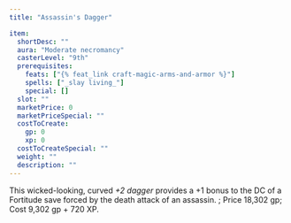 ```yaml
---
title: "Assassin's Dagger"

item:
  shortDesc: ""
  aura: "Moderate necromancy"
  casterLevel: "9th"
  prerequisites:
    feats: ["{% feat_link craft-magic-arms-and-armor %}"]
    spells: ["_slay living_"]
    special: []
  slot: ""
  marketPrice: 0
  marketPriceSpecial: ""
  costToCreate:
    gp: 0
    xp: 0
  costToCreateSpecial: ""
  weight: ""
  description: ""
---
```

This wicked-looking, curved _+2 dagger_ provides a +1 bonus to the DC of a Fortitude save forced by the death attack of an assassin.
; Price 18,302 gp; Cost 9,302 gp + 720 XP.

